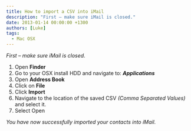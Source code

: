 ```yaml
---
title: How to import a CSV into iMail
description: "First – make sure iMail is closed."
date: 2013-01-14 00:00:00 +1300
authors: [Luke]
tags:
  - Mac OSX
---
```

_First – make sure iMail is closed._

  1. Open **Finder**
  2. Go to your OSX install HDD and navigate to: **_Applications_**
  3. Open **Address Book**
  4. Click on **File**
  5. Click **Import**
  6. Navigate to the location of the saved CSV _(Comma Separated Values)_ and select it.
  7. Select Open

_You have now successfully imported your contacts into iMail._